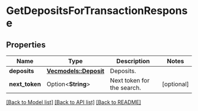 # GetDepositsForTransactionResponse

## Properties

Name | Type | Description | Notes
------------ | ------------- | ------------- | -------------
**deposits** | [**Vec<models::Deposit>**](Deposit.md) | Deposits. | 
**next_token** | Option<**String**> | Next token for the search. | [optional]

[[Back to Model list]](../README.md#documentation-for-models) [[Back to API list]](../README.md#documentation-for-api-endpoints) [[Back to README]](../README.md)


